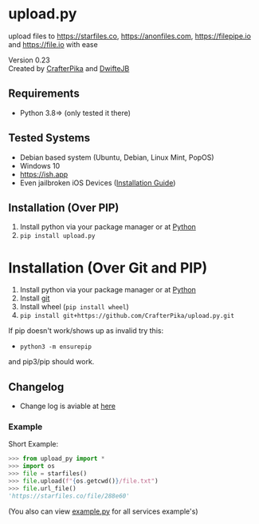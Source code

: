 # upload.py
upload files to https://starfiles.co, https://anonfiles.com, https://filepipe.io and https://file.io with ease

Version 0.23<br>
Created by <a href="https://github.com/CrafterPika">CrafterPika</a> and <a href="https://github.com/DwifteJB">DwifteJB</a>
## Requirements
- Python 3.8=> (only tested it there)

## Tested Systems
- Debian based system (Ubuntu, Debian, Linux Mint, PopOS)
- Windows 10
- https://ish.app
- Even jailbroken iOS Devices ([Installation Guide](https://github.com/CrafterPika/upload.py/blob/main/docs/jailbroken-ios-installation.md))

## Installation (Over PIP)
1. Install python via your package manager or at [Python](https://python.org)
2. ```pip install upload.py```

# Installation (Over Git and PIP)
1. Install python via your package manager or at [Python](https://python.org)
2. Install [git](https://git-scm.com/)
3. Install wheel (```pip install wheel```)
4. ```pip install git+https://github.com/CrafterPika/upload.py.git```

If pip doesn't work/shows up as invalid try this:

- ```python3 -m ensurepip```

and pip3/pip should work.

## Changelog
- Change log is aviable at [here](https://github.com/CrafterPika/upload.py/blob/main/docs/CHANGELOG.md)

### Example

Short Example:
```py
>>> from upload_py import *
>>> import os
>>> file = starfiles()
>>> file.upload(f"{os.getcwd()}/file.txt")
>>> file.url_file()
'https://starfiles.co/file/288e60'
```
(You also can view [example.py](https://github.com/CrafterPika/upload.py/blob/main/upload_py/example.py) for all services example's)
